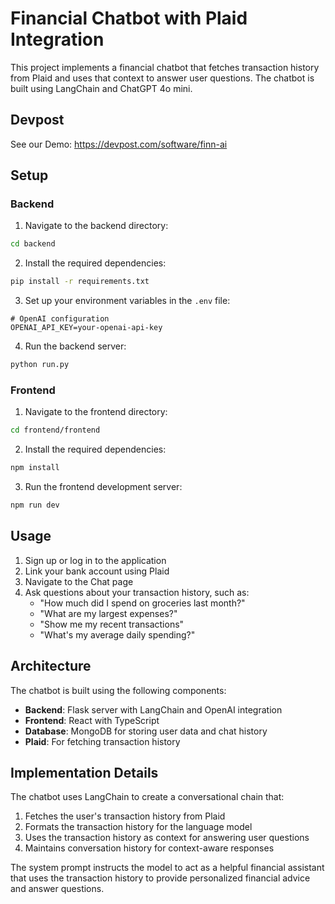 # Financial Chatbot with Plaid Integration

This project implements a financial chatbot that fetches transaction history from Plaid and uses that context to answer user questions. The chatbot is built using LangChain and ChatGPT 4o mini.

## Devpost
See our Demo: https://devpost.com/software/finn-ai

## Setup

### Backend

1. Navigate to the backend directory:
```bash
cd backend
```

2. Install the required dependencies:
```bash
pip install -r requirements.txt
```

3. Set up your environment variables in the `.env` file:
```
# OpenAI configuration
OPENAI_API_KEY=your-openai-api-key
```

4. Run the backend server:
```bash
python run.py
```

### Frontend

1. Navigate to the frontend directory:
```bash
cd frontend/frontend
```

2. Install the required dependencies:
```bash
npm install
```

3. Run the frontend development server:
```bash
npm run dev
```

## Usage

1. Sign up or log in to the application
2. Link your bank account using Plaid
3. Navigate to the Chat page
4. Ask questions about your transaction history, such as:
   - "How much did I spend on groceries last month?"
   - "What are my largest expenses?"
   - "Show me my recent transactions"
   - "What's my average daily spending?"

## Architecture

The chatbot is built using the following components:

- **Backend**: Flask server with LangChain and OpenAI integration
- **Frontend**: React with TypeScript
- **Database**: MongoDB for storing user data and chat history
- **Plaid**: For fetching transaction history

## Implementation Details

The chatbot uses LangChain to create a conversational chain that:

1. Fetches the user's transaction history from Plaid
2. Formats the transaction history for the language model
3. Uses the transaction history as context for answering user questions
4. Maintains conversation history for context-aware responses

The system prompt instructs the model to act as a helpful financial assistant that uses the transaction history to provide personalized financial advice and answer questions.
